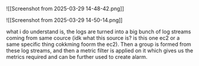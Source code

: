![[Screenshot from 2025-03-29 14-48-42.png]]


![[Screenshot from 2025-03-29 14-50-14.png]]

what i do understand is, the logs are turned into a big bunch of log streams coming from same cource (idk what this source is? is this one ec2 or a same specific thing cokkming foorm the ec2). Then a group is formed from these log streams, and then a metric filter is applied on it which gives us the metrics required and can be further used to create alarm.



